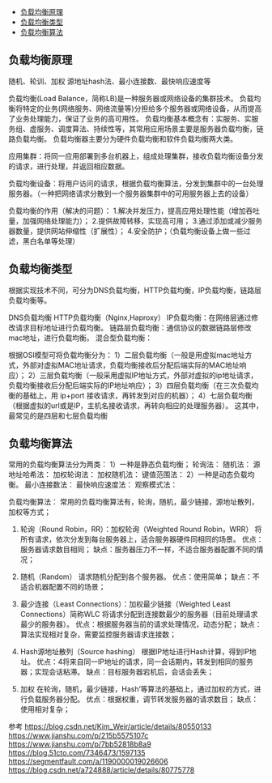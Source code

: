- [负载均衡原理](#负载均衡原理)
- [负载均衡类型](#负载均衡类型)
- [负载均衡算法](#负载均衡算法)



## 负载均衡原理

随机、轮训、加权
源地址hash法、最小连接数、最快响应速度等



负载均衡(Load Balance，简称LB)是一种服务器或网络设备的集群技术。
负载均衡将特定的业务(网络服务、网络流量等)分担给多个服务器或网络设备，从而提高了业务处理能力，保证了业务的高可用性。
负载均衡基本概念有：实服务、实服务组、虚服务、调度算法、持续性等，其常用应用场景主要是服务器负载均衡，链路负载均衡。
负载均衡器主要分为硬件负载均衡和软件负载均衡两大类。




应用集群：将同一应用部署到多台机器上，组成处理集群，接收负载均衡设备分发的请求，进行处理，并返回相应数据。

负载均衡设备：将用户访问的请求，根据负载均衡算法，分发到集群中的一台处理服务器。（一种把网络请求分散到一个服务器集群中的可用服务器上去的设备）

负载均衡的作用（解决的问题）：
1.解决并发压力，提高应用处理性能（增加吞吐量，加强网络处理能力）；
2.提供故障转移，实现高可用；
3.通过添加或减少服务器数量，提供网站伸缩性（扩展性）；
4.安全防护；（负载均衡设备上做一些过滤，黑白名单等处理）



## 负载均衡类型
根据实现技术不同，可分为DNS负载均衡，HTTP负载均衡，IP负载均衡，链路层负载均衡等。

DNS负载均衡
HTTP负载均衡（Nginx,Haproxy）
IP负载均衡：在网络层通过修改请求目标地址进行负载均衡。
链路层负载均衡：通信协议的数据链路层修改mac地址，进行负载均衡。
混合型负载均衡：


根据OSI模型可将负载均衡分为：
1）二层负载均衡（一般是用虚拟mac地址方式，外部对虚拟MAC地址请求，负载均衡接收后分配后端实际的MAC地址响应）；
2）三层负载均衡（一般采用虚拟IP地址方式，外部对虚拟的ip地址请求，负载均衡接收后分配后端实际的IP地址响应）；
3）四层负载均衡（在三次负载均衡的基础上，用 ip+port 接收请求，再转发到对应的机器）；
4）七层负载均衡（根据虚拟的url或是IP，主机名接收请求，再转向相应的处理服务器）。
这其中，最常见的是四层和七层负载均衡




## 负载均衡算法

常用的负载均衡算法分为两类：
1）一种是静态负载均衡；
    轮询法：
    随机法：
    源地址哈希法：
    加权轮询法：
    加权随机法：
    键值范围法：
2）一种是动态负载均衡。
    最小连接数法：
    最快响应速度法：
    观察模式法：



负载均衡算法：
常用的负载均衡算法有，轮询，随机，最少链接，源地址散列，加权等方式；

1. 轮询（Round Robin，RR）：加权轮询（Weighted Round Robin，WRR）
将所有请求，依次分发到每台服务器上，适合服务器硬件同相同的场景。
优点：服务器请求数目相同；
缺点：服务器压力不一样，不适合服务器配置不同的情况；

2. 随机（Random）
请求随机分配到各个服务器。
优点：使用简单；
缺点：不适合机器配置不同的场景；

3. 最少连接（Least Connections）：加权最少链接（Weighted Least Connections）简称WLC
将请求分配到连接数最少的服务器（目前处理请求最少的服务器）。
优点：根据服务器当前的请求处理情况，动态分配；
缺点：算法实现相对复杂，需要监控服务器请求连接数；

4. Hash源地址散列（Source hashing）
根据IP地址进行Hash计算，得到IP地址。
优点：4将来自同一IP地址的请求，同一会话期内，转发到相同的服务器；实现会话粘滞。
缺点：目标服务器宕机后，会话会丢失；

5. 加权
在轮询，随机，最少链接，Hash’等算法的基础上，通过加权的方式，进行负载服务器分配。
优点：根据权重，调节转发服务器的请求数目；
缺点：使用相对复杂；







参考
https://blog.csdn.net/Kim_Weir/article/details/80550133
https://www.jianshu.com/p/215b5575107c
https://www.jianshu.com/p/7bb52818b8a9
https://blog.51cto.com/7346473/1597135
https://segmentfault.com/a/1190000019026606
https://blog.csdn.net/a724888/article/details/80775778

